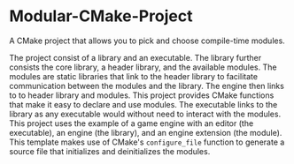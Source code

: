 # Modular-CMake-Project
A CMake project that allows you to pick and choose compile-time modules.

The project consist of a library and an executable. The library further consists the core library, a header library, and the available modules. The modules are static libraries that link to the header library to facilitate communication between the modules and the library. The engine then links to to header library and modules. This project provides CMake functions that make it easy to declare and use modules. The executable links to the library as any executable would without need to interact with the modules. This project uses the example of a game engine with an editor (the executable), an engine (the library), and an engine extension (the module). This template makes use of CMake's `configure_file` function to generate a source file that initializes and deinitializes the modules.
